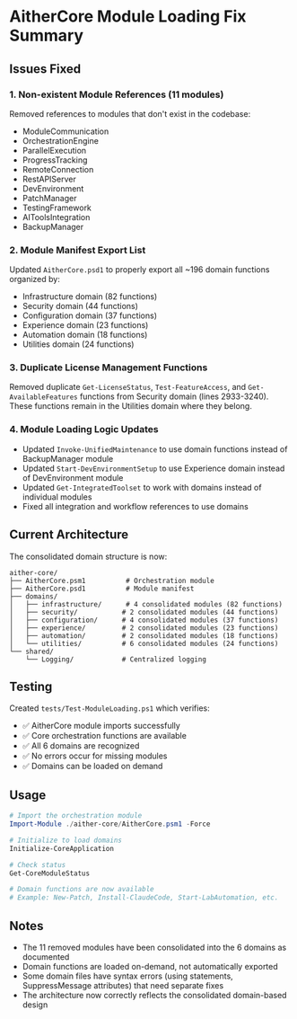 # AitherCore Module Loading Fix Summary

## Issues Fixed

### 1. Non-existent Module References (11 modules)
Removed references to modules that don't exist in the codebase:
- ModuleCommunication
- OrchestrationEngine  
- ParallelExecution
- ProgressTracking
- RemoteConnection
- RestAPIServer
- DevEnvironment
- PatchManager
- TestingFramework
- AIToolsIntegration
- BackupManager

### 2. Module Manifest Export List
Updated `AitherCore.psd1` to properly export all ~196 domain functions organized by:
- Infrastructure domain (82 functions)
- Security domain (44 functions) 
- Configuration domain (37 functions)
- Experience domain (23 functions)
- Automation domain (18 functions)
- Utilities domain (24 functions)

### 3. Duplicate License Management Functions
Removed duplicate `Get-LicenseStatus`, `Test-FeatureAccess`, and `Get-AvailableFeatures` functions from Security domain (lines 2933-3240). These functions remain in the Utilities domain where they belong.

### 4. Module Loading Logic Updates
- Updated `Invoke-UnifiedMaintenance` to use domain functions instead of BackupManager module
- Updated `Start-DevEnvironmentSetup` to use Experience domain instead of DevEnvironment module
- Updated `Get-IntegratedToolset` to work with domains instead of individual modules
- Fixed all integration and workflow references to use domains

## Current Architecture

The consolidated domain structure is now:
```
aither-core/
├── AitherCore.psm1          # Orchestration module
├── AitherCore.psd1          # Module manifest
├── domains/
│   ├── infrastructure/      # 4 consolidated modules (82 functions)
│   ├── security/           # 2 consolidated modules (44 functions)
│   ├── configuration/      # 4 consolidated modules (37 functions)
│   ├── experience/         # 2 consolidated modules (23 functions)
│   ├── automation/         # 2 consolidated modules (18 functions)
│   └── utilities/          # 6 consolidated modules (24 functions)
└── shared/
    └── Logging/            # Centralized logging
```

## Testing

Created `tests/Test-ModuleLoading.ps1` which verifies:
- ✅ AitherCore module imports successfully
- ✅ Core orchestration functions are available
- ✅ All 6 domains are recognized
- ✅ No errors occur for missing modules
- ✅ Domains can be loaded on demand

## Usage

```powershell
# Import the orchestration module
Import-Module ./aither-core/AitherCore.psm1 -Force

# Initialize to load domains
Initialize-CoreApplication

# Check status
Get-CoreModuleStatus

# Domain functions are now available
# Example: New-Patch, Install-ClaudeCode, Start-LabAutomation, etc.
```

## Notes

- The 11 removed modules have been consolidated into the 6 domains as documented
- Domain functions are loaded on-demand, not automatically exported
- Some domain files have syntax errors (using statements, SuppressMessage attributes) that need separate fixes
- The architecture now correctly reflects the consolidated domain-based design